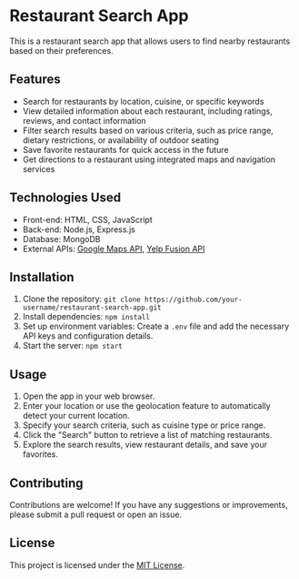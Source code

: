 # Restaurant Search App

This is a restaurant search app that allows users to find nearby restaurants based on their preferences.

## Features

- Search for restaurants by location, cuisine, or specific keywords
- View detailed information about each restaurant, including ratings, reviews, and contact information
- Filter search results based on various criteria, such as price range, dietary restrictions, or availability of outdoor seating
- Save favorite restaurants for quick access in the future
- Get directions to a restaurant using integrated maps and navigation services

## Technologies Used

- Front-end: HTML, CSS, JavaScript
- Back-end: Node.js, Express.js
- Database: MongoDB
- External APIs: [Google Maps API](https://developers.google.com/maps/documentation), [Yelp Fusion API](https://www.yelp.com/developers/documentation/v3)

## Installation

1. Clone the repository: `git clone https://github.com/your-username/restaurant-search-app.git`
2. Install dependencies: `npm install`
3. Set up environment variables: Create a `.env` file and add the necessary API keys and configuration details.
4. Start the server: `npm start`

## Usage

1. Open the app in your web browser.
2. Enter your location or use the geolocation feature to automatically detect your current location.
3. Specify your search criteria, such as cuisine type or price range.
4. Click the "Search" button to retrieve a list of matching restaurants.
5. Explore the search results, view restaurant details, and save your favorites.

## Contributing

Contributions are welcome! If you have any suggestions or improvements, please submit a pull request or open an issue.

## License

This project is licensed under the [MIT License](LICENSE).